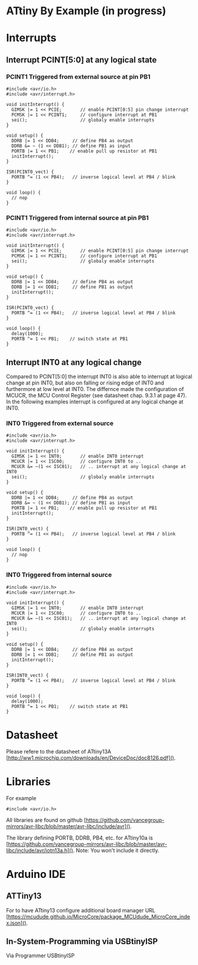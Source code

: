 # ATtiny By Example (in progress)

# Interrupts
## Interrupt PCINT[5:0] at any logical state
### PCINT1 Triggered from external source at pin PB1
```
#include <avr/io.h>
#include <avr/interrupt.h>

void initInterrupt() {
  GIMSK |= 1 << PCIE;       // enable PCINT[0:5] pin change interrupt
  PCMSK |= 1 << PCINT1;     // configure interrupt at PB1
  sei();                    // globaly enable interrupts
}

void setup() {
  DDRB |= 1 << DDB4;     // define PB4 as output
  DDRB &= ~ (1 << DDB1); // define PB1 as input
  PORTB |= 1 << PB1;    // enable pull up resistor at PB1
  initInterrupt();
}

ISR(PCINT0_vect) {
  PORTB ^= (1 << PB4);   // inverse logical level at PB4 / blink
}

void loop() {
  // nop
}
```
### PCINT1 Triggered from internal source at pin PB1
```
#include <avr/io.h>
#include <avr/interrupt.h>

void initInterrupt() {
  GIMSK |= 1 << PCIE;       // enable PCINT[0:5] pin change interrupt
  PCMSK |= 1 << PCINT1;     // configure interrupt at PB1
  sei();                    // globaly enable interrupts
}

void setup() {
  DDRB |= 1 << DDB4;     // define PB4 as output
  DDRB |= 1 << DDB1;     // define PB1 as output
  initInterrupt();
}

ISR(PCINT0_vect) {
  PORTB ^= (1 << PB4);   // inverse logical level at PB4 / blink
}

void loop() {
  delay(1000); 
  PORTB ^= 1 << PB1;    // switch state at PB1
}
```
## Interrupt INT0 at any logical change
Compared to PCINT[5:0] the interrupt INT0 is also able to interrupt at logical change at pin INT0, but also on falling or rising edge of INT0 and furthermore at low level at INT0. The differnce made the configuration of MCUCR, the MCU Control Register (see datasheet chap. 9.3.1 at page 47). In the following examples interrupt is configured at any logical change at INT0.

### INT0 Triggered from external source
```
#include <avr/io.h>
#include <avr/interrupt.h>

void initInterrupt() {
  GIMSK |= 1 << INT0;       // enable INT0 interrupt
  MCUCR |= 1 << ISC00;      // configure INT0 to ..
  MCUCR &= ~(1 << ISC01);   // .. interrupt at any logical change at INT0
  sei();                    // globaly enable interrupts
}

void setup() {
  DDRB |= 1 << DDB4;     // define PB4 as output
  DDRB &= ~ (1 << DDB1); // define PB1 as input
  PORTB |= 1 << PB1;    // enable pull up resistor at PB1
  initInterrupt();
}

ISR(INT0_vect) {
  PORTB ^= (1 << PB4);   // inverse logical level at PB4 / blink
}

void loop() {
  // nop
}
```

### INT0 Triggered from internal source
```
#include <avr/io.h>
#include <avr/interrupt.h>

void initInterrupt() {
  GIMSK |= 1 << INT0;       // enable INT0 interrupt
  MCUCR |= 1 << ISC00;      // configure INT0 to ..
  MCUCR &= ~(1 << ISC01);   // .. interrupt at any logical change at INT0
  sei();                    // globaly enable interrupts
}

void setup() {
  DDRB |= 1 << DDB4;     // define PB4 as output
  DDRB |= 1 << DDB1;     // define PB1 as output
  initInterrupt();
}

ISR(INT0_vect) {
  PORTB ^= (1 << PB4);   // inverse logical level at PB4 / blink
}

void loop() {
  delay(1000); 
  PORTB ^= 1 << PB1;    // switch state at PB1
}
```

# Datasheet
Please refere to the datasheet of ATtiny13A [http://ww1.microchip.com/downloads/en/DeviceDoc/doc8126.pdf]().

# Libraries
For example
```
#include <avr/io.h>
```

All libraries are found on github [https://github.com/vancegroup-mirrors/avr-libc/blob/master/avr-libc/include/avr]().

The library defining PORTB, DDRB, PB4, etc. for ATtiny10a is [https://github.com/vancegroup-mirrors/avr-libc/blob/master/avr-libc/include/avr/iotn13a.h](). Note: You won't include it directly.

# Arduino IDE

## ATTiny13
For to have ATtiny13 configure additional board manager URL [https://mcudude.github.io/MicroCore/package_MCUdude_MicroCore_index.json]().

## In-System-Programming via USBtinyISP
Via Programmer USBtinyISP
